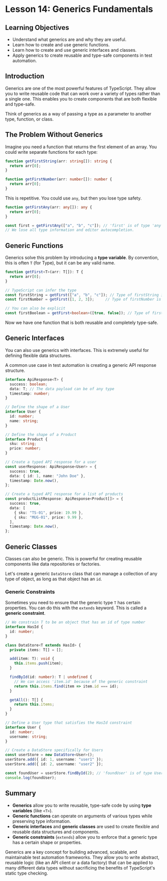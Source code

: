 # Lesson 14: Generics Fundamentals

## Learning Objectives
- Understand what generics are and why they are useful.
- Learn how to create and use generic functions.
- Learn how to create and use generic interfaces and classes.
- Apply generics to create reusable and type-safe components in test automation.

## Introduction
Generics are one of the most powerful features of TypeScript. They allow you to write reusable code that can work over a variety of types rather than a single one. This enables you to create components that are both flexible and type-safe.

Think of generics as a way of passing a type as a parameter to another type, function, or class.

## The Problem Without Generics
Imagine you need a function that returns the first element of an array. You could write separate functions for each type:

```typescript
function getFirstString(arr: string[]): string {
  return arr[0];
}

function getFirstNumber(arr: number[]): number {
  return arr[0];
}
```
This is repetitive. You could use `any`, but then you lose type safety.

```typescript
function getFirstAny(arr: any[]): any {
  return arr[0];
}

const first = getFirstAny(["a", "b", "c"]); // 'first' is of type 'any'
// We lose all type information and editor autocompletion.
```

## Generic Functions
Generics solve this problem by introducing a **type variable**. By convention, this is often `T` (for Type), but it can be any valid name.

```typescript
function getFirst<T>(arr: T[]): T {
  return arr[0];
}

// TypeScript can infer the type
const firstString = getFirst(["a", "b", "c"]); // Type of firstString is 'string'
const firstNumber = getFirst([1, 2, 3]);     // Type of firstNumber is 'number'

// You can also be explicit
const firstBoolean = getFirst<boolean>([true, false]); // Type of firstBoolean is 'boolean'
```
Now we have one function that is both reusable and completely type-safe.

## Generic Interfaces
You can also use generics with interfaces. This is extremely useful for defining flexible data structures.

A common use case in test automation is creating a generic API response structure.

```typescript
interface ApiResponse<T> {
  success: boolean;
  data: T; // The data payload can be of any type
  timestamp: number;
}

// Define the shape of a User
interface User {
  id: number;
  name: string;
}

// Define the shape of a Product
interface Product {
  sku: string;
  price: number;
}

// Create a typed API response for a user
const userResponse: ApiResponse<User> = {
  success: true,
  data: { id: 1, name: "John Doe" },
  timestamp: Date.now(),
};

// Create a typed API response for a list of products
const productListResponse: ApiResponse<Product[]> = {
  success: true,
  data: [
    { sku: "TS-01", price: 19.99 },
    { sku: "MUG-01", price: 9.99 },
  ],
  timestamp: Date.now(),
};
```

## Generic Classes
Classes can also be generic. This is powerful for creating reusable components like data repositories or factories.

Let's create a generic `DataStore` class that can manage a collection of any type of object, as long as that object has an `id`.

### Generic Constraints
Sometimes you need to ensure that the generic type `T` has certain properties. You can do this with the `extends` keyword. This is called a **generic constraint**.

```typescript
// We constrain T to be an object that has an id of type number
interface HasId {
  id: number;
}

class DataStore<T extends HasId> {
  private items: T[] = [];

  add(item: T): void {
    this.items.push(item);
  }

  findById(id: number): T | undefined {
    // We can access 'item.id' because of the generic constraint
    return this.items.find(item => item.id === id);
  }

  getAll(): T[] {
    return this.items;
  }
}

// Define a User type that satisfies the HasId constraint
interface User {
  id: number;
  username: string;
}

// Create a DataStore specifically for Users
const userStore = new DataStore<User>();
userStore.add({ id: 1, username: "user1" });
userStore.add({ id: 2, username: "user2" });

const foundUser = userStore.findById(2); // 'foundUser' is of type User | undefined
console.log(foundUser);
```

## Summary
- **Generics** allow you to write reusable, type-safe code by using **type variables** (like `<T>`).
- **Generic functions** can operate on arguments of various types while preserving type information.
- **Generic interfaces** and **generic classes** are used to create flexible and reusable data structures and components.
- **Generic constraints** (`extends`) allow you to enforce that a generic type has a certain shape or properties.

Generics are a key concept for building advanced, scalable, and maintainable test automation frameworks. They allow you to write abstract, reusable logic (like an API client or a data factory) that can be applied to many different data types without sacrificing the benefits of TypeScript's static type checking.
